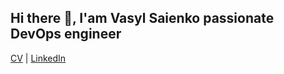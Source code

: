 ## Hi there 👋, I'am Vasyl Saienko passionate DevOps engineer
[CV](CV.md) | [LinkedIn](https://www.linkedin.com/in/vsaienko/)
